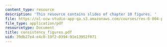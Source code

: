 ```yaml
---
content_type: resource
description: 'This resource contains slides of chapter 10 figures. '
file: https://ol-ocw-studio-app-qa.s3.amazonaws.com/courses/res-6-004-principles-of-computer-system-design-an-introduction-spring-2009/39db27e4e4c819f2039491e13952f071_consistency_figures.pdf
file_type: application/pdf
resourcetype: Document
title: consistency_figures.pdf
uid: 39db27e4-e4c8-19f2-0394-91e13952f071
---
```

